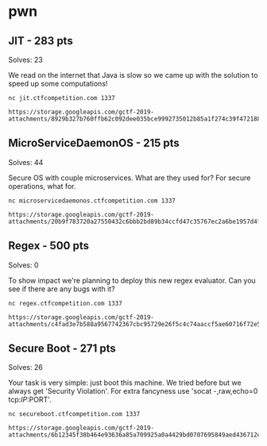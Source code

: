 # pwn

## JIT - 283 pts

Solves: 23

We read on the internet that Java is slow so we came up with the solution to speed up some computations!

```
nc jit.ctfcompetition.com 1337

https://storage.googleapis.com/gctf-2019-attachments/8929b327b760ffb62c092dee035bce9992735012b85a1f274c39f4721889b3c1
```

## MicroServiceDaemonOS - 215 pts

Solves: 44

Secure OS with couple microservices. What are they used for? For secure operations, what for.

```
nc microservicedaemonos.ctfcompetition.com 1337

https://storage.googleapis.com/gctf-2019-attachments/20b9f783720a27550432c6bbb2bd89b34ccfd47c35767ec2a6be1957d4f6da14
```

## Regex - 500 pts

Solves: 0

To show impact we're planning to deploy this new regex evaluator. Can you see if there are any bugs with it?

```
nc regex.ctfcompetition.com 1337

https://storage.googleapis.com/gctf-2019-attachments/c4fad3e7b588a9567742367cbc95729e26f5c4c74aaccf5ae60716f72e5ed4fe
```

## Secure Boot - 271 pts

Solves: 26

Your task is very simple: just boot this machine. We tried before but we always get 'Security Violation'. For extra fancyness use 'socat -,raw,echo=0 tcp:$IP:$PORT'.

```
nc secureboot.ctfcompetition.com 1337

https://storage.googleapis.com/gctf-2019-attachments/6b12345f38b464e93636a85a709925a0a4429bd0707695849aed436712da9d09
```